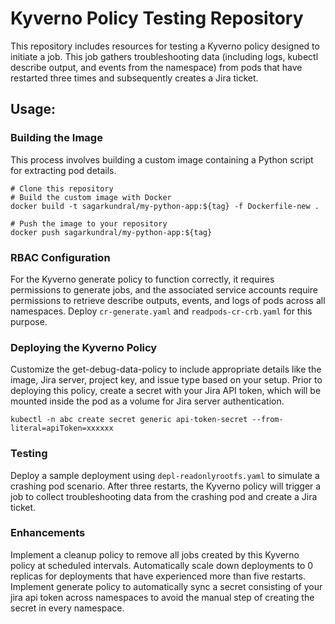 # Kyverno Policy Testing Repository
This repository includes resources for testing a Kyverno policy designed to initiate a job. This job gathers troubleshooting data (including logs, kubectl describe output, and events from the namespace) from pods that have restarted three times and subsequently creates a Jira ticket.

## Usage:

### Building the Image
This process involves building a custom image containing a Python script for extracting pod details.

```
# Clone this repository
# Build the custom image with Docker
docker build -t sagarkundral/my-python-app:${tag} -f Dockerfile-new .

# Push the image to your repository
docker push sagarkundral/my-python-app:${tag}

```
### RBAC Configuration
For the Kyverno generate policy to function correctly, it requires permissions to generate jobs, and the associated service accounts require permissions to retrieve describe outputs, events, and logs of pods across all namespaces. Deploy `cr-generate.yaml` and `readpods-cr-crb.yaml` for this purpose.

### Deploying the Kyverno Policy
Customize the get-debug-data-policy to include appropriate details like the image, Jira server, project key, and issue type based on your setup. Prior to deploying this policy, create a secret with your Jira API token, which will be mounted inside the pod as a volume for Jira server authentication.

```
kubectl -n abc create secret generic api-token-secret --from-literal=apiToken=xxxxxx
```

### Testing
Deploy a sample deployment using `depl-readonlyrootfs.yaml` to simulate a crashing pod scenario. After three restarts, the Kyverno policy will trigger a job to collect troubleshooting data from the crashing pod and create a Jira ticket.

### Enhancements
Implement a cleanup policy to remove all jobs created by this Kyverno policy at scheduled intervals.
Automatically scale down deployments to 0 replicas for deployments that have experienced more than five restarts.
Implement generate policy to automatically sync a secret consisting of your jira api token across namespaces to avoid the manual step of creating the secret in every namespace.
